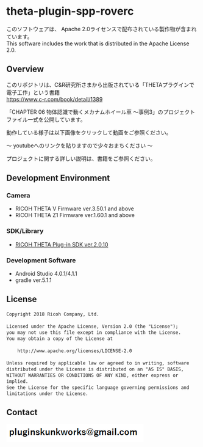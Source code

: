 # theta-plugin-spp-roverc

このソフトウェアは、 Apache 2.0ライセンスで配布されている製作物が含まれています。<br>
This software includes the work that is distributed in the Apache License 2.0.


## Overview
このリポジトリは、C&R研究所さまから出版されている「THETAプラグインで電子工作」という書籍<br>
https://www.c-r.com/book/detail/1389

「CHAPTER 06 物体認識で動くメカナムホイール車 ～事例3」のプロジェクトファイル一式を公開しています。


動作している様子は以下画像をクリックして動画をご参照ください。


～ youtubeへのリンクを貼りますので少々おまちください ～


プロジェクトに関する詳しい説明は、書籍をご参照ください。


## Development Environment

### Camera
* RICOH THETA V Firmware ver.3.50.1 and above
* RICOH THETA Z1 Firmware ver.1.60.1 and above

### SDK/Library
* [RICOH THETA Plug-in SDK ver.2.0.10](https://github.com/ricohapi/theta-plugin-sdk)

### Development Software
* Android Studio 4.0.1/4.1.1
* gradle ver.5.1.1


## License

```
Copyright 2018 Ricoh Company, Ltd.

Licensed under the Apache License, Version 2.0 (the "License");
you may not use this file except in compliance with the License.
You may obtain a copy of the License at

    http://www.apache.org/licenses/LICENSE-2.0

Unless required by applicable law or agreed to in writing, software
distributed under the License is distributed on an "AS IS" BASIS,
WITHOUT WARRANTIES OR CONDITIONS OF ANY KIND, either express or implied.
See the License for the specific language governing permissions and
limitations under the License.
```

## Contact
![Contact](img/contact.png)

